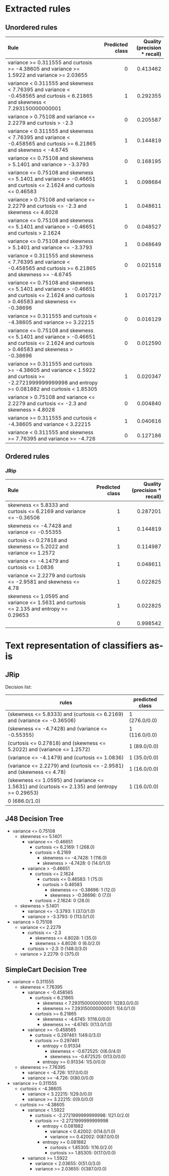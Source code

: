 # Extracted rules

## Unordered rules

| Rule | Predicted class | Quality (precision * recall) |
|:----|----:|----:|
| variance >= 0.311555 and curtosis >= -4.38605 and variance >= 1.5922 and variance >= 2.03655 | 0 | 0.413462 |
| variance < 0.311555 and skewness < 7.76395 and variance < -0.458565 and curtosis < 6.21865 and skewness < 7.293150000000001 | 1 | 0.292355 |
| variance > 0.75108 and variance <= 2.2279 and curtosis > -2.3 | 0 | 0.205587 |
| variance < 0.311555 and skewness < 7.76395 and variance < -0.458565 and curtosis >= 6.21865 and skewness < -4.6745 | 1 | 0.144819 |
| variance <= 0.75108 and skewness > 5.1401 and variance > -3.3793 | 0 | 0.168195 |
| variance <= 0.75108 and skewness <= 5.1401 and variance > -0.46651 and curtosis <= 2.1624 and curtosis <= 0.46583 | 1 | 0.098684 |
| variance > 0.75108 and variance <= 2.2279 and curtosis <= -2.3 and skewness <= 4.8028 | 1 | 0.048611 |
| variance <= 0.75108 and skewness <= 5.1401 and variance > -0.46651 and curtosis > 2.1624 | 0 | 0.048527 |
| variance <= 0.75108 and skewness > 5.1401 and variance <= -3.3793 | 1 | 0.048649 |
| variance < 0.311555 and skewness < 7.76395 and variance < -0.458565 and curtosis >= 6.21865 and skewness >= -4.6745 | 0 | 0.021518 |
| variance <= 0.75108 and skewness <= 5.1401 and variance > -0.46651 and curtosis <= 2.1624 and curtosis > 0.46583 and skewness <= -0.38696 | 1 | 0.017217 |
| variance >= 0.311555 and curtosis < -4.38605 and variance >= 3.22215 | 0 | 0.016129 |
| variance <= 0.75108 and skewness <= 5.1401 and variance > -0.46651 and curtosis <= 2.1624 and curtosis > 0.46583 and skewness > -0.38696 | 0 | 0.012590 |
| variance >= 0.311555 and curtosis >= -4.38605 and variance < 1.5922 and curtosis >= -2.2721999999999998 and entropy >= 0.081882 and curtosis < 1.85305 | 1 | 0.020347 |
| variance > 0.75108 and variance <= 2.2279 and curtosis <= -2.3 and skewness > 4.8028 | 0 | 0.004840 |
| variance >= 0.311555 and curtosis < -4.38605 and variance < 3.22215 | 1 | 0.040616 |
| variance < 0.311555 and skewness >= 7.76395 and variance >= -4.726 | 0 | 0.127186 |

## Ordered rules

### JRip

| Rule | Predicted class | Quality (precision * recall) |
|:----|----:|----:|
| skewness <= 5.8333 and curtosis <= 6.2169 and variance <= -0.36506 | 1 | 0.287201 |
| skewness <= -4.7428 and variance <= -0.55355 | 1 | 0.144819 |
| curtosis <= 0.27818 and skewness <= 5.2022 and variance <= 1.2572 | 1 | 0.114987 |
| variance <= -4.1479 and curtosis <= 1.0836 | 1 | 0.048611 |
| variance <= 2.2279 and curtosis <= -2.9581 and skewness <= 4.78 | 1 | 0.022825 |
| skewness <= 1.0595 and variance <= 1.5631 and curtosis <= 2.135 and entropy >= 0.29653 | 1 | 0.022825 |
|  | 0 | 0.998542 |


# Text representation of classifiers as-is

## JRip

Decision list:

rules | predicted class
---|---
(skewness <= 5.8333) and (curtosis <= 6.2169) and (variance <= -0.36506)|1 (276.0/0.0)
(skewness <= -4.7428) and (variance <= -0.55355)|1 (116.0/0.0)
(curtosis <= 0.27818) and (skewness <= 5.2022) and (variance <= 1.2572)|1 (89.0/0.0)
(variance <= -4.1479) and (curtosis <= 1.0836)|1 (35.0/0.0)
(variance <= 2.2279) and (curtosis <= -2.9581) and (skewness <= 4.78)|1 (16.0/0.0)
(skewness <= 1.0595) and (variance <= 1.5631) and (curtosis <= 2.135) and (entropy >= 0.29653)|1 (16.0/0.0)
|0 (686.0/1.0)


## J48 Decision Tree

* variance <= 0.75108
	* skewness <= 5.1401
		* variance <= -0.46651
			* curtosis <= 6.2169: 1 (268.0)
			* curtosis > 6.2169
				* skewness <= -4.7428: 1 (116.0)
				* skewness > -4.7428: 0 (14.0/1.0)
		* variance > -0.46651
			* curtosis <= 2.1624
				* curtosis <= 0.46583: 1 (75.0)
				* curtosis > 0.46583
					* skewness <= -0.38696: 1 (12.0)
					* skewness > -0.38696: 0 (7.0)
			* curtosis > 2.1624: 0 (28.0)
	* skewness > 5.1401
		* variance <= -3.3793: 1 (37.0/1.0)
		* variance > -3.3793: 0 (113.0/1.0)
* variance > 0.75108
	* variance <= 2.2279
		* curtosis <= -2.3
			* skewness <= 4.8028: 1 (35.0)
			* skewness > 4.8028: 0 (6.0/2.0)
		* curtosis > -2.3: 0 (148.0/3.0)
	* variance > 2.2279: 0 (375.0)


## SimpleCart Decision Tree

* variance < 0.311555
	* skewness < 7.76395
		* variance < -0.458565
			* curtosis < 6.21865
				* skewness < 7.293150000000001: 1(283.0/0.0)
				* skewness >= 7.293150000000001: 1(4.0/1.0)
			* curtosis >= 6.21865
				* skewness < -4.6745: 1(116.0/0.0)
				* skewness >= -4.6745: 0(13.0/1.0)
		* variance >= -0.458565
			* curtosis < 0.297461: 1(49.0/3.0)
			* curtosis >= 0.297461
				* entropy < 0.91334
					* skewness < -0.672525: 0(6.0/4.0)
					* skewness >= -0.672525: 0(13.0/0.0)
				* entropy >= 0.91334: 1(5.0/0.0)
	* skewness >= 7.76395
		* variance < -4.726: 1(17.0/0.0)
		* variance >= -4.726: 0(80.0/0.0)
* variance >= 0.311555
	* curtosis < -4.38605
		* variance < 3.22215: 1(29.0/0.0)
		* variance >= 3.22215: 0(9.0/0.0)
	* curtosis >= -4.38605
		* variance < 1.5922
			* curtosis < -2.2721999999999998: 1(21.0/2.0)
			* curtosis >= -2.2721999999999998
				* entropy < 0.081882
					* variance < 0.42002: 0(14.0/1.0)
					* variance >= 0.42002: 0(87.0/0.0)
				* entropy >= 0.081882
					* curtosis < 1.85305: 1(16.0/2.0)
					* curtosis >= 1.85305: 0(17.0/0.0)
		* variance >= 1.5922
			* variance < 2.03655: 0(51.0/3.0)
			* variance >= 2.03655: 0(387.0/0.0)


